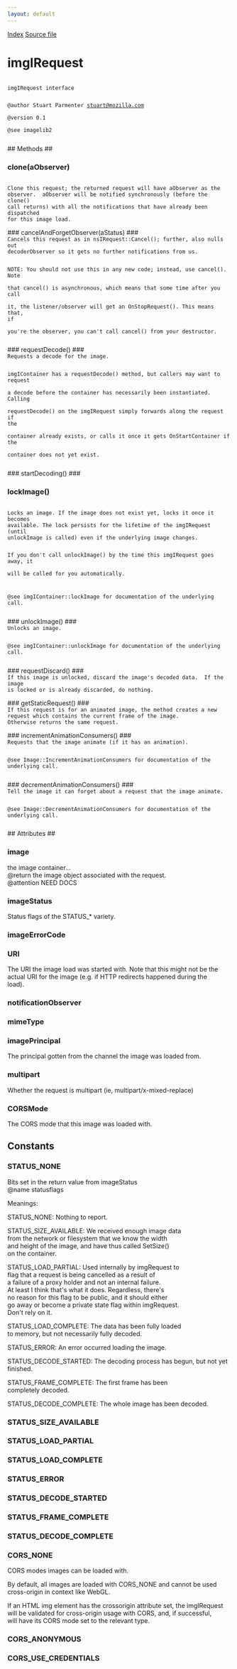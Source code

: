 ```yaml
---
layout: default
---
```

<div id='links'><a href="../index.html">Index</a>
<a href="http://dxr.mozilla.org/mozilla-central/source/image/public/imgIRequest.idl">Source file</a>
</div>

# imgIRequest #
<code>  
imgIRequest interface  
  
@author Stuart Parmenter <stuart@mozilla.com>  
@version 0.1  
@see imagelib2  
  
</code>
## Methods ##

### clone(aObserver) ###
<code>  
Clone this request; the returned request will have aObserver as the  
observer.  aObserver will be notified synchronously (before the clone()  
call returns) with all the notifications that have already been dispatched  
for this image load.  
  
</code>
### cancelAndForgetObserver(aStatus) ###
<code>  
Cancels this request as in nsIRequest::Cancel(); further, also nulls out  
decoderObserver so it gets no further notifications from us.  
  
NOTE: You should not use this in any new code; instead, use cancel(). Note  
that cancel() is asynchronous, which means that some time after you call  
it, the listener/observer will get an OnStopRequest(). This means that, if  
you're the observer, you can't call cancel() from your destructor.  
  
</code>
### requestDecode() ###
<code>  
Requests a decode for the image.  
  
imgIContainer has a requestDecode() method, but callers may want to request  
a decode before the container has necessarily been instantiated. Calling  
requestDecode() on the imgIRequest simply forwards along the request if the  
container already exists, or calls it once it gets OnStartContainer if the  
container does not yet exist.  
  
</code>
### startDecoding() ###

### lockImage() ###
<code>  
Locks an image. If the image does not exist yet, locks it once it becomes  
available. The lock persists for the lifetime of the imgIRequest (until  
unlockImage is called) even if the underlying image changes.  
  
If you don't call unlockImage() by the time this imgIRequest goes away, it  
will be called for you automatically.  
  
@see imgIContainer::lockImage for documentation of the underlying call.  
  
</code>
### unlockImage() ###
<code>  
Unlocks an image.  
  
@see imgIContainer::unlockImage for documentation of the underlying call.  
  
</code>
### requestDiscard() ###
<code>  
If this image is unlocked, discard the image's decoded data.  If the image  
is locked or is already discarded, do nothing.  
  
</code>
### getStaticRequest() ###
<code>  
If this request is for an animated image, the method creates a new  
request which contains the current frame of the image.  
Otherwise returns the same request.  
  
</code>
### incrementAnimationConsumers() ###
<code>  
Requests that the image animate (if it has an animation).  
  
@see Image::IncrementAnimationConsumers for documentation of the underlying call.  
  
</code>
### decrementAnimationConsumers() ###
<code>  
Tell the image it can forget about a request that the image animate.  
  
@see Image::DecrementAnimationConsumers for documentation of the underlying call.  
  
</code>
## Attributes ##

### image ###
  
the image container...  
@return the image object associated with the request.  
@attention NEED DOCS  
  

### imageStatus ###
  
Status flags of the STATUS_* variety.  
  

### imageErrorCode ###

### URI ###
  
The URI the image load was started with.  Note that this might not be the  
actual URI for the image (e.g. if HTTP redirects happened during the  
load).  
  

### notificationObserver ###

### mimeType ###

### imagePrincipal ###
  
The principal gotten from the channel the image was loaded from.  
  

### multipart ###
  
Whether the request is multipart (ie, multipart/x-mixed-replace)  
  

### CORSMode ###
  
The CORS mode that this image was loaded with.   
  

## Constants ##

### STATUS_NONE ###
  
Bits set in the return value from imageStatus  
@name statusflags  
  
Meanings:  
  
STATUS_NONE: Nothing to report.  
  
STATUS_SIZE_AVAILABLE: We received enough image data  
from the network or filesystem that we know the width  
and height of the image, and have thus called SetSize()  
on the container.  
  
STATUS_LOAD_PARTIAL: Used internally by imgRequest to  
flag that a request is being cancelled as a result of  
a failure of a proxy holder and not an internal failure.  
At least I think that's what it does. Regardless, there's  
no reason for this flag to be public, and it should either  
go away or become a private state flag within imgRequest.  
Don't rely on it.  
  
STATUS_LOAD_COMPLETE: The data has been fully loaded  
to memory, but not necessarily fully decoded.  
  
STATUS_ERROR: An error occurred loading the image.  
  
STATUS_DECODE_STARTED: The decoding process has begun, but not yet  
finished.  
  
STATUS_FRAME_COMPLETE: The first frame has been  
completely decoded.  
  
STATUS_DECODE_COMPLETE: The whole image has been decoded.  
  

### STATUS_SIZE_AVAILABLE ###

### STATUS_LOAD_PARTIAL ###

### STATUS_LOAD_COMPLETE ###

### STATUS_ERROR ###

### STATUS_DECODE_STARTED ###

### STATUS_FRAME_COMPLETE ###

### STATUS_DECODE_COMPLETE ###

### CORS_NONE ###
  
CORS modes images can be loaded with.  
  
By default, all images are loaded with CORS_NONE and cannot be used  
cross-origin in context like WebGL.  
  
If an HTML img element has the crossorigin attribute set, the imgIRequest  
will be validated for cross-origin usage with CORS, and, if successful,  
will have its CORS mode set to the relevant type.  
  

### CORS_ANONYMOUS ###

### CORS_USE_CREDENTIALS ###
